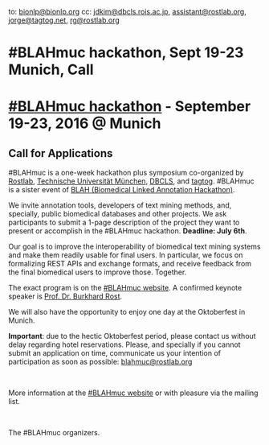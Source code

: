 to: bionlp@bionlp.org
cc: jdkim@dbcls.rois.ac.jp, assistant@rostlab.org, jorge@tagtog.net, rg@rostlab.org

# #BLAHmuc hackathon, Sept 19-23 Munich, Call

# [#BLAHmuc hackathon](http://blahmuc.linkedannotation.org) - September 19-23, 2016 @ Munich

## Call for Applications

\#BLAHmuc is a one-week hackathon plus symposium co-organized by [Rostlab](https://rostlab.org), [Technische Universität München](https://www.tum.de/en/homepage/), [DBCLS](http://dbcls.rois.ac.jp/en), and [tagtog](https://www.tagtog.net). #BLAHmuc is a sister event of [BLAH (Biomedical Linked Annotation Hackathon)](http://2015.linkedannotation.org/).

We invite annotation tools, developers of text mining methods, and, specially, public biomedical databases and other projects. We ask participants to submit a 1-page description of the project they want to present or accomplish in the #BLAHmuc hackathon. **Deadline: July 6th**.

Our goal is to improve the interoperability of biomedical text mining systems and make them readily usable for final users. In particular, we focus on formalizing REST APIs and exchange formats, and receive feedback from the final biomedical users to improve those. Together.

The exact program is on the [#BLAHmuc website](http://blahmuc.linkedannotation.org). A confirmed keynote speaker is [Prof. Dr. Burkhard Rost](https://en.wikipedia.org/wiki/Burkhard_Rost).

We will also have the opportunity to enjoy one day at the Oktoberfest in Munich.

**Important**: due to the hectic Oktoberfest period, please contact us without delay regarding hotel reservations. Please, and specially if you cannot submit an application on time, communicate us your intention of participation as soon as possible: [blahmuc@rostlab.org](mailto:blahmuc@rostlab.org)

<br/>

More information at the [#BLAHmuc website](http://blahmuc.linkedannotation.org) or with pleasure via the mailing list.

<br/>

The #BLAHmuc organizers.
